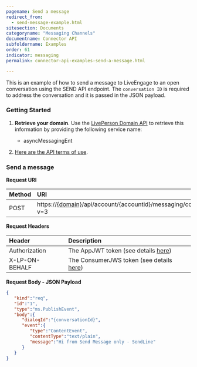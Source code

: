 ```yaml
---
pagename: Send a message
redirect_from:
  - send-message-example.html
sitesection: Documents
categoryname: "Messaging Channels"
documentname: Connector API
subfoldername: Examples
order: 61
indicator: messaging
permalink: connector-api-examples-send-a-message.html

---
```


This is an example of how to send a message to LiveEngage to an open conversation using the SEND API endpoint. The `conversation ID` is required to address the conversation and it is passed in the JSON payload.

### Getting Started

1. **Retrieve your domain**. Use the [LivePerson Domain API](agent-domain-domain-api.html) to retrieve this information by providing the following service name:

	* asyncMessagingEnt

2. [Here are the API terms of use](https://www.liveperson.com/policies/apitou).

### Send a message

**Request URI**

| Method | URI  |
| :--- | :--- |
| POST | https://[{domain}](/agent-domain-domain-api.html)/api/account/{accountid}/messaging/consumer/conversation/send?v=3 |

**Request Headers**

| Header | Description |
| :--- | :--- |
| Authorization | The AppJWT token (see details [here](Create_AppJWT.html)) |
| X-LP-ON-BEHALF | The ConsumerJWS token (see details [here](Create_ConsumerJWS.html)) |

**Request Body - JSON Payload**

```json
{  
   "kind":"req",
   "id":"1",
   "type":"ms.PublishEvent",
   "body":{  
      "dialogId":"{conversationId}",
      "event":{  
         "type":"ContentEvent",
         "contentType":"text/plain",
         "message":"Hi from Send Message only - SendLine"
      }
   }
}
```
